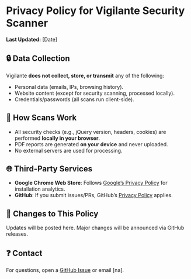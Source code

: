# Privacy Policy for Vigilante Security Scanner  

**Last Updated:** [Date]  

## 🔒 Data Collection  
Vigilante **does not collect, store, or transmit** any of the following:  
- Personal data (emails, IPs, browsing history).  
- Website content (except for security scanning, processed locally).  
- Credentials/passwords (all scans run client-side).  

## 📡 How Scans Work  
- All security checks (e.g., jQuery version, headers, cookies) are performed **locally in your browser**.  
- PDF reports are generated **on your device** and never uploaded.  
- No external servers are used for processing.  

## 🌐 Third-Party Services  
- **Google Chrome Web Store**: Follows [Google’s Privacy Policy](https://policies.google.com/privacy) for installation analytics.  
- **GitHub**: If you submit issues/PRs, GitHub’s [Privacy Policy](https://docs.github.com/en/site-policy/privacy-policies/github-privacy-statement) applies.  

## 📝 Changes to This Policy  
Updates will be posted here. Major changes will be announced via GitHub releases.  

## ❓ Contact  
For questions, open a [GitHub Issue](https://github.com/houseofanurag/vigilante/issues) or email [na].  
